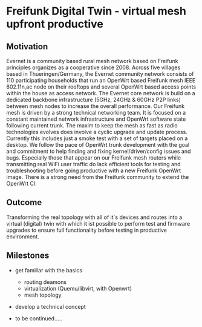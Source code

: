 # Freifunk Digital Twin - virtual mesh upfront productive

## Motivation
Evernet is a community based rural mesh network based on Freifunk principles organizes as a cooperative since 2008. Across five villages based in Thueringen/Germany, the Evernet community network consists of 110 participating households that run an OpenWrt based Freifunk mesh IEEE 802.11n,ac node on their rooftops and several OpenWrt based access points within the house as access network. The Evernet core network is build on a dedicated backbone infrastructure (5GHz, 24GHz & 60GHz P2P links) between mesh nodes to increase the overall performance. Our Freifunk mesh is driven by a strong technical networking team. It is focused on a constant maintained network infrastructure and OpenWrt software state following current trunk. The maxim to keep the mesh as fast as radio technologies evolves does involve a cyclic upgrade and update process. Currently this includes just a smoke test with a set of targets placed on a desktop. We follow the pace of OpenWrt trunk development with the goal and commitment to help finding and fixing kernel/driver/config issues and bugs. Especially those that appear on our Freifunk mesh routers while transmitting real WiFi user traffic do lack efficient tools for testing and troubleshooting before going productive with a new Freifunk OpenWrt image. There is a strong need from the Freifunk community to extend the OpenWrt CI.

## Outcome
Transforming the real topology with all of it´s devices and routes into a virtual (digital) twin with which it ist possible to perform test and firmware upgrades to ensure full functionality before testing in productive environment.

## Milestones
* get familiar with the basics
  *  routing deamons
  *  virtualization (Quemu/libvirt, with Openwrt)
  *  mesh topology

* develop a technical concept

* to be continued.....
